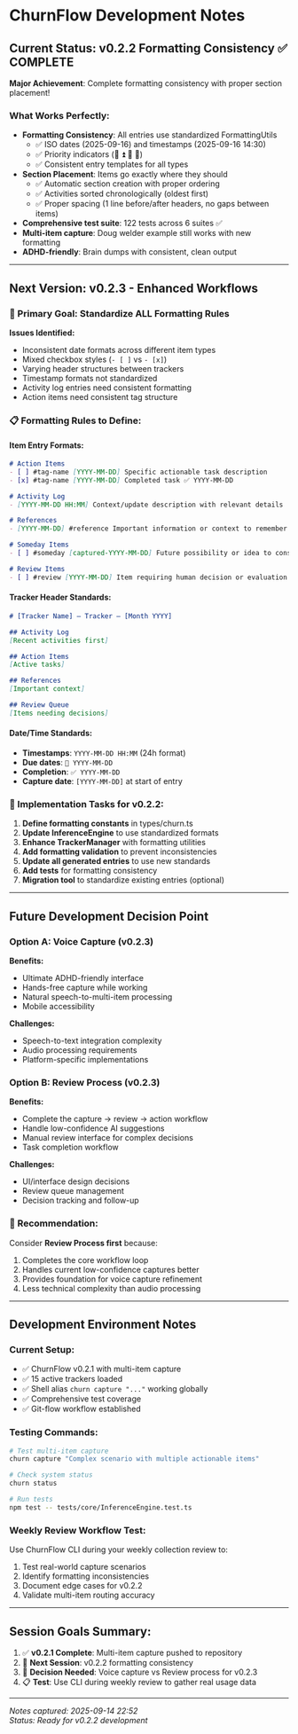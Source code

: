 # ChurnFlow Development Notes

## Current Status: v0.2.2 Formatting Consistency ✅ COMPLETE

**Major Achievement**: Complete formatting consistency with proper section placement!

### What Works Perfectly:
- **Formatting Consistency**: All entries use standardized FormattingUtils
  - ✅ ISO dates (2025-09-16) and timestamps (2025-09-16 14:30)
  - ✅ Priority indicators (🚨 ⏫ 🔼 🔻)
  - ✅ Consistent entry templates for all types
- **Section Placement**: Items go exactly where they should
  - ✅ Automatic section creation with proper ordering
  - ✅ Activities sorted chronologically (oldest first)
  - ✅ Proper spacing (1 line before/after headers, no gaps between items)
- **Comprehensive test suite**: 122 tests across 6 suites ✅
- **Multi-item capture**: Doug welder example still works with new formatting
- **ADHD-friendly**: Brain dumps with consistent, clean output

---

## Next Version: v0.2.3 - Enhanced Workflows

### 🎯 Primary Goal: Standardize ALL Formatting Rules

**Issues Identified:**
- Inconsistent date formats across different item types
- Mixed checkbox styles (`- [ ]` vs `- [x]`)
- Varying header structures between trackers
- Timestamp formats not standardized
- Activity log entries need consistent formatting
- Action items need consistent tag structure

### 📋 Formatting Rules to Define:

#### Item Entry Formats:
```markdown
# Action Items
- [ ] #tag-name [YYYY-MM-DD] Specific actionable task description
- [x] #tag-name [YYYY-MM-DD] Completed task ✅ YYYY-MM-DD

# Activity Log  
- [YYYY-MM-DD HH:MM] Context/update description with relevant details

# References
- [YYYY-MM-DD] #reference Important information or context to remember

# Someday Items
- [ ] #someday [captured-YYYY-MM-DD] Future possibility or idea to consider

# Review Items  
- [ ] #review [YYYY-MM-DD] Item requiring human decision or evaluation
```

#### Tracker Header Standards:
```markdown
# [Tracker Name] — Tracker — [Month YYYY]

## Activity Log
[Recent activities first]

## Action Items  
[Active tasks]

## References
[Important context]

## Review Queue
[Items needing decisions]
```

#### Date/Time Standards:
- **Timestamps**: `YYYY-MM-DD HH:MM` (24h format)
- **Due dates**: `📅 YYYY-MM-DD` 
- **Completion**: `✅ YYYY-MM-DD`
- **Capture date**: `[YYYY-MM-DD]` at start of entry

### 🔧 Implementation Tasks for v0.2.2:
1. **Define formatting constants** in types/churn.ts
2. **Update InferenceEngine** to use standardized formats
3. **Enhance TrackerManager** with formatting utilities
4. **Add formatting validation** to prevent inconsistencies  
5. **Update all generated entries** to use new standards
6. **Add tests** for formatting consistency
7. **Migration tool** to standardize existing entries (optional)

---

## Future Development Decision Point

### Option A: Voice Capture (v0.2.3)
**Benefits:**
- Ultimate ADHD-friendly interface
- Hands-free capture while working
- Natural speech-to-multi-item processing
- Mobile accessibility

**Challenges:**
- Speech-to-text integration complexity
- Audio processing requirements
- Platform-specific implementations

### Option B: Review Process (v0.2.3)  
**Benefits:**
- Complete the capture → review → action workflow
- Handle low-confidence AI suggestions
- Manual review interface for complex decisions
- Task completion workflow

**Challenges:**
- UI/interface design decisions
- Review queue management
- Decision tracking and follow-up

### 💭 Recommendation:
Consider **Review Process first** because:
1. Completes the core workflow loop
2. Handles current low-confidence captures better
3. Provides foundation for voice capture refinement
4. Less technical complexity than audio processing

---

## Development Environment Notes

### Current Setup:
- ✅ ChurnFlow v0.2.1 with multi-item capture
- ✅ 15 active trackers loaded
- ✅ Shell alias `churn capture "..."` working globally
- ✅ Comprehensive test coverage
- ✅ Git-flow workflow established

### Testing Commands:
```bash
# Test multi-item capture
churn capture "Complex scenario with multiple actionable items"

# Check system status
churn status

# Run tests
npm test -- tests/core/InferenceEngine.test.ts
```

### Weekly Review Workflow Test:
Use ChurnFlow CLI during your weekly collection review to:
1. Test real-world capture scenarios
2. Identify formatting inconsistencies  
3. Document edge cases for v0.2.2
4. Validate multi-item routing accuracy

---

## Session Goals Summary:
1. ✅ **v0.2.1 Complete**: Multi-item capture pushed to repository
2. 🎯 **Next Session**: v0.2.2 formatting consistency
3. 🤔 **Decision Needed**: Voice capture vs Review process for v0.2.3
4. 📋 **Test**: Use CLI during weekly review to gather real usage data

---

*Notes captured: 2025-09-14 22:52*  
*Status: Ready for v0.2.2 development*